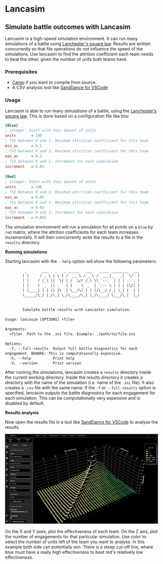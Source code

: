 # Lancasim

## Simulate battle outcomes with Lancasim

Lancasim is a high-speed simulation environment. It can run many simulations of a battle using [Lanchester's square law](https://en.wikipedia.org/wiki/Lanchester%27s_laws). Results are written concurrently so that file operations do not influence the speed of the simulations. Use lancasim to find the attrition coefficient each team needs to beat the other, given the number of units both teams have.

### Prerequisites

- [Cargo](https://www.rust-lang.org/learn/get-started) if you want to compile from source.
- A CSV analysis tool like [SandDance for VSCode](https://marketplace.visualstudio.com/items?itemName=msrvida.vscode-sanddance)

### Usage

Lancasim is able to run many simulations of a battle, using the [Lanchester's square law](https://en.wikipedia.org/wiki/Lanchester%27s_laws). This is done based on a configuration file like this:

```ini
[Blue]
; integer: Start with this amount of units
units       = 100
; f32 between 0 and 1: Minimum attrition coefficient for this team
min_ac      = 0.1
; f32 between 0 and 1: Maximum attrition coefficient for this team
max_ac      = 0.2
; f32 between 0 and 1: Increment for each simulation
increment   = 0.01

[Red]
; integer: Start with this amount of units
units       = 100
; f32 between 0 and 1: Minimum attrition coefficient for this team
min_ac      = 0.01
; f32 between 0 and 1: Maximum attrition coefficient for this team
max_ac      = 0.05
; f32 between 0 and 1: Increment for each simulation
increment   = 0.001
```

The simulation environment will run a simulation for all points on a `blue` by `red` matrix, where the attrition coefficients for each team increases incrementally. It will then concurrently write the results to a file in the `results` directory.

**Running simulations**

Starting lancasim with the `--help` option will show the following parameters:

```
         _       ___   _   _ _____   ___   _____ ________  ___
        | |     / _ \ | \ | /  __ \ / _ \ /  ___|_   _|  \/  |
        | |    / /_\ \|  \| | /  \// /_\ \\ `--.  | | | .  . |
        | |    |  _  || . ` | |    |  _  | `--. \ | | | |\/| |
        | |____| | | || |\  | \__/\| | | |/\__/ /_| |_| |  | |
        \_____/\_| |_/\_| \_/\____/\_| |_/\____/ \___/\_|  |_/


        Simulate battle results with Lancaster simulation.

Usage: lancasim [OPTIONS] <file>

Arguments:
  <file>  Path to the .ini file. Example: ./path/to/file.ini

Options:
  -f, --full-results  Output full battle diagnostics for each engagement. BEWARE: This is computationally expensive.
  -h, --help          Print help
  -V, --version       Print version
```

After running the simulations, lancasim creates a `results` directory inside the current working directory. Inside the results directory it creates a directory with the name of the simulation (i.e. name of the `.ini` file). It also creates a `.csv` file with the same name. If the `-f` or `--full-results` option is specified, lancasim outputs the battle diagnostics for each engagement for each simulation. This can be computationally very expensive and is disabled by default.

**Results analysis**

Now open the results file in a tool like [SandDance for VSCode](https://marketplace.visualstudio.com/items?itemName=msrvida.vscode-sanddance) to analyse the results.

![SandDance Results](./img/sanddance.PNG)

On the X and Y axes, plot the effectiveness of each team. On the Z axis, plot the number of engagements for that particular simulation. Use color to select the number of units left of the team you want to analyse. In this example both side can potentially win. There is a steep cut-off line, where blue must have a really high effectiveness to beat red's relatively low effectiveness.